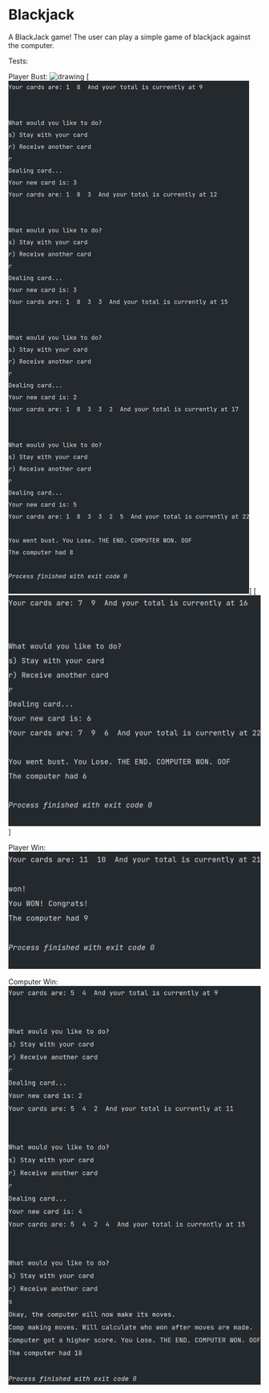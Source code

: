 # Blackjack
A BlackJack game!
The user can play a simple game of blackjack against the computer.

Tests:

Player Bust:
<img src="drawing.jpg" alt="drawing" width="200"/>
[![User bust](./bust_test_case.png)]
[![User bust 2](./bust2_test_case.png)]

Player Win:
![Player win](./player_win_test_case.png)

Computer Win:
![Computer win](./computer_win_test_case.png)
